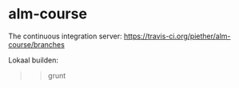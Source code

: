 alm-course
==========

The continuous integration server:
https://travis-ci.org/piether/alm-course/branches

Lokaal builden:
>> grunt
